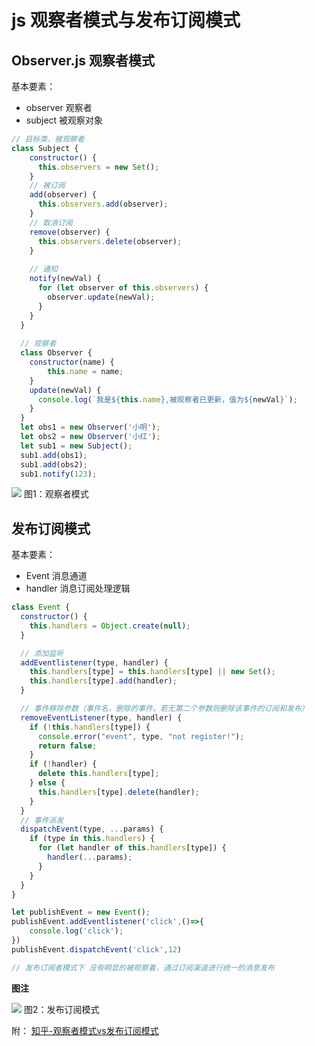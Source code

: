 # js 观察者模式与发布订阅模式
## Observer.js 观察者模式

基本要素：

- observer 观察者
- subject  被观察对象
  
```javascript
// 目标类，被观察者
class Subject {
    constructor() {
      this.observers = new Set();
    }
    // 被订阅
    add(observer) {
      this.observers.add(observer);
    }
    // 取消订阅
    remove(observer) {
      this.observers.delete(observer);
    }
  
    // 通知
    notify(newVal) {
      for (let observer of this.observers) {
        observer.update(newVal);
      }
    }
  }
  
  // 观察者
  class Observer {
    constructor(name) {
        this.name = name;
    }
    update(newVal) {
      console.log(`我是${this.name},被观察者已更新，值为${newVal}`);
    }
  }
  let obs1 = new Observer('小明');
  let obs2 = new Observer('小红');
  let sub1 = new Subject();
  sub1.add(obs1);
  sub1.add(obs2);
  sub1.notify(123);
```
![](https://raw.githubusercontent.com/baiyonghong1989/study/main/designPattern/observer/assets/observer%E8%A7%82%E5%AF%9F%E8%80%85%E6%A8%A1%E5%BC%8F.png)
图1：观察者模式
## 发布订阅模式
基本要素：
- Event 消息通道
- handler 消息订阅处理逻辑

```javascript
class Event {
  constructor() {
    this.handlers = Object.create(null);
  }

  // 添加监听
  addEventlistener(type, handler) {
    this.handlers[type] = this.handlers[type] || new Set();
    this.handlers[type].add(handler);
  }

  // 事件移除参数（事件名，删除的事件，若无第二个参数则删除该事件的订阅和发布）
  removeEventListener(type, handler) {
    if (!this.handlers[type]) {
      console.error("event", type, "not register!");
      return false;
    }
    if (!handler) {
      delete this.handlers[type];
    } else {
      this.handlers[type].delete(handler);
    }
  }
  // 事件派发
  dispatchEvent(type, ...params) {
    if (type in this.handlers) {
      for (let handler of this.handlers[type]) {
        handler(...params);
      }
    }
  }
}

let publishEvent = new Event();
publishEvent.addEventlistener('click',()=>{
    console.log('click');
})
publishEvent.dispatchEvent('click',12)

// 发布订阅者模式下 没有明显的被观察着，通过订阅渠道进行统一的消息发布
```


**图注**


![](https://raw.githubusercontent.com/baiyonghong1989/study/main/designPattern/observer/assets/%E5%8F%91%E5%B8%83%E8%AE%A2%E9%98%85.png)
图2：发布订阅模式

附：
[知乎-观察者模式vs发布订阅模式](https://zhuanlan.zhihu.com/p/51357583)
